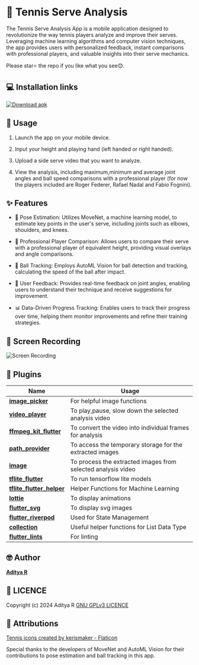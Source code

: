 # 🎾 Tennis Serve Analysis 

The Tennis Serve Analysis App is a mobile application designed to revolutionize the way tennis players analyze and improve their serves. Leveraging machine learning algorithms and computer vision techniques, the app provides users with personalized feedback, instant comparisons with professional players, and valuable insights into their serve mechanics.

Please star⭐ the repo if you like what you see😊.

## 💻 Installation links

[![Download apk](https://img.shields.io/badge/Download-apk-green)](https://github.com/adityar224/Tennis-Serve-Analysis/releases/download/1.0.0/Tennis-Serve-Analysis-android-1.0.0.apk)

## 📖 Usage

1. Launch the app on your mobile device.

2. Input your height and playing hand (left handed or right handed).

3. Upload a side serve video that you want to analyze.

4. View the analysis, including maximum,minimum and average joint angles and ball speed comparisons with a professional player (for now the players included are Roger Federer, Rafael Nadal and Fabio Fognini).

## ✨ Features

- 🦵 Pose Estimation: Utilizes MoveNet, a machine learning model, to estimate key points in the user's serve, including joints such as elbows, shoulders, and knees.

- 🧔 Professional Player Comparison: Allows users to compare their serve with a professional player of equivalent height, providing visual overlays and angle comparisons.

- 🥎 Ball Tracking: Employs AutoML Vision for ball detection and tracking, calculating the speed of the ball after impact.

- 👥 User Feedback: Provides real-time feedback on joint angles, enabling users to understand their technique and receive suggestions for improvement.

- 📊 Data-Driven Progress Tracking: Enables users to track their progress over time, helping them monitor improvements and refine their training strategies.

## 📸 Screen Recording

![Screen Recording](screen-recording/output-recording.gif)

## 🔌 Plugins

| Name                                                                        | Usage                                                        |
|-----------------------------------------------------------------------------|--------------------------------------------------------------|
| [**image_picker**](https://pub.dev/packages/image_picker)                   | For helpful image functions                                  |
| [**video_player**](https://pub.dev/packages/video_player)                   | To play,pause, slow down the selected analysis video         |
| [**ffmpeg_kit_flutter**](https://pub.dev/packages/ffmpeg_kit_flutter)       | To convert the video into individual frames for analysis     |
| [**path_provider**](https://pub.dev/packages/path_provider)                 | To access the temporary storage for the extracted images     |
| [**image**](https://pub.dev/packages/image)                                 | To process the extracted images from selected analysis video |
| [**tflite_flutter**](https://pub.dev/packages/tflite_flutter)               | To run tensorflow lite models                                |
| [**tflite_flutter_helper**](https://pub.dev/packages/tflite_flutter_helper) | Helper Functions for Machine Learning                        |
| [**lottie**](https://pub.dev/packages/lottie)                               | To display animations                                        |
| [**flutter_svg**](https://pub.dev/packages/flutter_svg)                     | To display svg images                                        |
| [**flutter_riverpod**](https://pub.dev/packages/flutter_riverpod)           | Used for State Management                                    |
| [**collection**](https://pub.dev/packages/collection)                       | Useful helper functions for List Data Type                   |
| [**flutter_lints**](https://pub.dev/packages/flutter_lints)                 | For linting                                                  |

## 🤓 Author

**[Aditya R](https://github.com/adityar224)**

## 🔖 LICENCE
Copyright (c) 2024 Aditya R
[GNU GPLv3 LICENCE](https://github.com/adityar224/Tennis-Serve-Analysis/blob/master/LICENSE)

## 🙏 Attributions
<a href="https://www.flaticon.com/free-icons/tennis" title="tennis icons">Tennis icons created by kerismaker - Flaticon</a>

Special thanks to the developers of MoveNet and AutoML Vision for their contributions to pose estimation and ball tracking in this app.